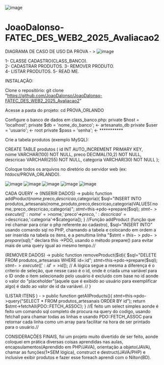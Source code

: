 ![image](https://github.com/user-attachments/assets/35d91f42-0648-4305-938e-e8ae72d39eed)     
# JoaoDalonso-FATEC_DES_WEB2_2025_Avaliacao2
DIAGRAMA DE CASO DE USO DA PROVA - > 
![image](https://github.com/user-attachments/assets/d3725470-1b31-40ee-aecb-f16d999c9f55)


1- CLASSE CADASTRO(CLASS_BANCO).   
2- CADASTRAR PRODUTOS.
3- REMOVER PRODUTO.                                                                                                                                    
4- LISTAR PRODUTOS.
5- READ ME.                                                                                                                                                     

                                                                                                                                                       
                                                                                                      
INSTALAÇÃO:

Clone o repositório:
git clone "https://github.com/JoaoDalonso/JoaoDalonso-FATEC_DES_WEB2_2025_Avaliacao2"


Acesse a pasta do projeto:
cd PROVA_ORLANDO

Configure o banco de dados em class_banco.php:
private $host = 'localhost';
private $db   = 'nome_do_banco'; <- artesanato_db
private $user = 'usuario'; <- root
private $pass = 'senha'; <- ***********


Crie a tabela produtos (exemplo MySQL):

CREATE TABLE produtos (
  id INT AUTO_INCREMENT PRIMARY KEY,                                                                                                                       
  nome VARCHAR(100) NOT NULL,
  preco DECIMAL(10,2) NOT NULL,
  descricao VARCHAR(255) NOT NULL,
  categoria VARCHAR(30) NOT NULL
);
                                                                     

Coloque todos os arquivos no diretório do servidor web (ex: htdocs/PROVA_ORLANDO).

![image](https://github.com/user-attachments/assets/206b46db-ccf3-4b2f-b76e-4b3628b85e8a)
![image](https://github.com/user-attachments/assets/122be105-b2ad-4eae-8862-77ff1abe05c9)
![image](https://github.com/user-attachments/assets/e70f8030-8605-4a8c-be1a-f89a664e955f)
![image](https://github.com/user-attachments/assets/931575ac-4dd6-4c5e-a56b-aa8ee2110437)
![image](https://github.com/user-attachments/assets/abe2dcfa-8277-451b-8014-fe7ed49b1327)

CADA QUERY -> (INSERIR DADOS) -> public function addProduct($nome,$preco,$descricao,$categoria){
        $sql="INSERT INTO produtos_artesanais(nome_produto,preco,descricao,categoria)VALUES(:nome,:preco,:descricao,:categoria)";
        $stmt=$this->pdo->prepare($sql);
        $stmt->execute([':nome'=>$nome,':preco'=>$preco,':descricao'=>$descricao,':categoria'=>$categoria]);
    } //Função addProduct (função que irei chamar para criar o php referente ao cadastro), $sql="INSERT INTO" usando comando sql no PHP, chamando a tabela e colocando em ordem a ser inserida na tabela os itens, e a penultima linha "$stmt = $this->pdo->prepare($sql);" declara this ->PDO, usando o método prepare() para evitar mais de uma query igual ao mesmo tempo.//

(REMOVER DADOS) ->  public function removeProduct($id){
        $sql="DELETE FROM produtos_artesanais WHERE id=:id";
        $stmt=$this->pdo->prepare($sql);
        $stmt->execute([':id'=>$id]);      // A lógica segue a mesma a diferença é o criterio de seleção, que nesse caso é o id, onde é criada uma variável para o ID onde o item selecionado pelo usuário é excluido com base no id aonde o valor do "placeholder"(aquele que é exibido ao usuário para exemplificar algo) é dado ao valor de id da variável. //
    }

(LISTAR ITENS ) - > public function getAllProducts(){
        $stmt=$this->pdo->query("SELECT * FROM produtos_artesanais ORDER BY id");
        return $stmt->fetchAll(PDO::FETCH_ASSOC);
    }  //É feito um select simples aonde é feito um comando sql completo de procura na query do codigo, usando fetchall para chamar todas as linhas e usando PDO::FETCH_ASSOC para retornar cada linha como um array para facilitar na hora de ser printado para o usuário.//



CONSIDERAÇÕES FINAIS, foi um projeto muito divertido de ser feito, aonde coloquei em prática diversas coisas aprendidas nas aulas, encapsulamentos(Aprendido em PHP/JAVA), orientação a objeto(JAVA), chamar as funções(1*SEM lógica), construct e destruct(JAVA/PHP) e inclusive exibir produtos e fazer esse foreach aprendi com o Nilton(BD).
















    
    


